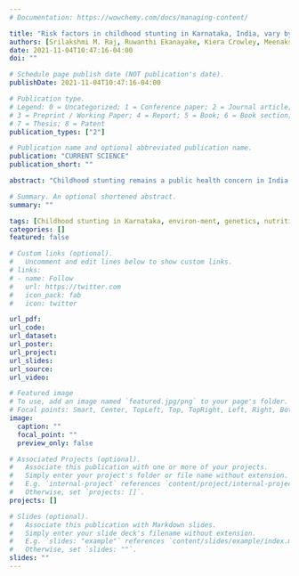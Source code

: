 ```yaml
---
# Documentation: https://wowchemy.com/docs/managing-content/

title: "Risk factors in childhood stunting in Karnataka, India, vary by geography"
authors: [Srilakshmi M. Raj, Ruwanthi Ekanayake, Kiera Crowley, Meenakshi Bhat, Jayarama Kadandale, Prabhu L. Pingali]
date: 2021-11-04T10:47:16-04:00
doi: ""

# Schedule page publish date (NOT publication's date).
publishDate: 2021-11-04T10:47:16-04:00

# Publication type.
# Legend: 0 = Uncategorized; 1 = Conference paper; 2 = Journal article;
# 3 = Preprint / Working Paper; 4 = Report; 5 = Book; 6 = Book section;
# 7 = Thesis; 8 = Patent
publication_types: ["2"]

# Publication name and optional abbreviated publication name.
publication: "CURRENT SCIENCE"
publication_short: ""

abstract: "Childhood stunting remains a public health concern in India. In Karnataka, the districts vary substantially in stunting prevalence. Using the NFHS-4 and AidData GEO datasets, we tested the hypothesis that ‘wet’ and ‘dry’ districts in Karnataka show different contribu-tions to stunting. We found that for 30 environmental and health factors, Bengaluru appears to be distinct from the other districts. Using a mixed linear model approach, we found that for the entire state, and in both wet and dry districts, preceding birth interval, altitude-adjusted haemoglobin level and child age showed significant correlations with height for age (HFA). The wet districts showed an additional associa-tion between maternal age and child HFA. However, interaction effects also differed among the three con-ditions. Our results suggest that subtle variations should not be ignored when considering factors im-pacting child health outcomes."

# Summary. An optional shortened abstract.
summary: ""

tags: [Childhood stunting in Karnataka, environ-ment, genetics, nutrition, public health]
categories: []
featured: false

# Custom links (optional).
#   Uncomment and edit lines below to show custom links.
# links:
# - name: Follow
#   url: https://twitter.com
#   icon_pack: fab
#   icon: twitter

url_pdf:
url_code:
url_dataset:
url_poster:
url_project:
url_slides:
url_source:
url_video:

# Featured image
# To use, add an image named `featured.jpg/png` to your page's folder. 
# Focal points: Smart, Center, TopLeft, Top, TopRight, Left, Right, BottomLeft, Bottom, BottomRight.
image:
  caption: ""
  focal_point: ""
  preview_only: false

# Associated Projects (optional).
#   Associate this publication with one or more of your projects.
#   Simply enter your project's folder or file name without extension.
#   E.g. `internal-project` references `content/project/internal-project/index.md`.
#   Otherwise, set `projects: []`.
projects: []

# Slides (optional).
#   Associate this publication with Markdown slides.
#   Simply enter your slide deck's filename without extension.
#   E.g. `slides: "example"` references `content/slides/example/index.md`.
#   Otherwise, set `slides: ""`.
slides: ""
---
```

